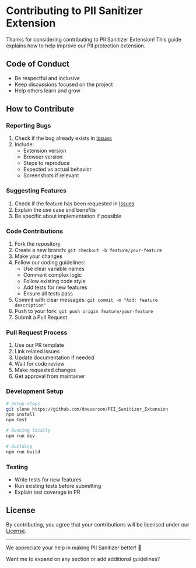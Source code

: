 # Contributing to PII Sanitizer Extension

Thanks for considering contributing to PII Sanitizer Extension! This guide explains how to help improve our PII protection extension.

## Code of Conduct
- Be respectful and inclusive
- Keep discussions focused on the project
- Help others learn and grow

## How to Contribute

### Reporting Bugs
1. Check if the bug already exists in [Issues](https://github.com/dneverson/PII_Sanitizer_Extension/issues)
2. Include:
   - Extension version
   - Browser version
   - Steps to reproduce
   - Expected vs actual behavior
   - Screenshots if relevant

### Suggesting Features
1. Check if the feature has been requested in [Issues](https://github.com/dneverson/PII_Sanitizer_Extension/issues)
2. Explain the use case and benefits
3. Be specific about implementation if possible

### Code Contributions
1. Fork the repository
2. Create a new branch: `git checkout -b feature/your-feature`
3. Make your changes
4. Follow our coding guidelines:
   - Use clear variable names
   - Comment complex logic
   - Follow existing code style
   - Add tests for new features
   - Ensure all tests pass
5. Commit with clear messages: `git commit -m "Add: feature description"`
6. Push to your fork: `git push origin feature/your-feature`
7. Submit a Pull Request

### Pull Request Process
1. Use our PR template
2. Link related issues
3. Update documentation if needed
4. Wait for code review
5. Make requested changes
6. Get approval from maintainer

### Development Setup
```bash
# Setup steps
git clone https://github.com/dneverson/PII_Sanitizer_Extension
npm install
npm test

# Running locally
npm run dev

# Building
npm run build
```

### Testing
- Write tests for new features
- Run existing tests before submitting
- Explain test coverage in PR

## License
By contributing, you agree that your contributions will be licensed under our [License](LICENSE.md).


---
We appreciate your help in making PII Sanitizer better! 🚀

Want me to expand on any section or add additional guidelines?

